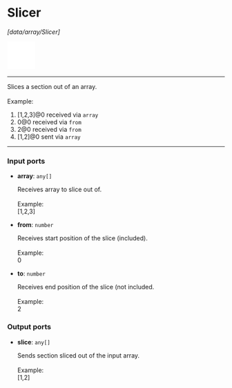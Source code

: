 # Slicer

_[data/array/Slicer]_

![icon](</assets/icons/c3fdd7fb-1ae3-400a-bf93-30e24b1ea004.png>)

---

Slices a section out of an array.<br>
<br>
Example: <br>
1. [1,2,3]@0 received via `array`<br>
2. 0@0 received via `from`<br>
3. 2@0 received via `from`<br>
4. [1,2]@0 sent via `array`<br>

---

### Input ports

* __array__: ` any[] `

    Receives array to slice out of.<br>
    <br>
    Example:<br>
    [1,2,3]<br>


* __from__: ` number `

    Receives start position of the slice (included).<br>
    <br>
    Example:<br>
    0<br>


* __to__: ` number `

    Receives end position of the slice (not included.<br>
    <br>
    Example:<br>
    2<br>

### Output ports

* __slice__: ` any[] `

    Sends section sliced out of the input array.<br>
    <br>
    Example:<br>
    [1,2]<br>

